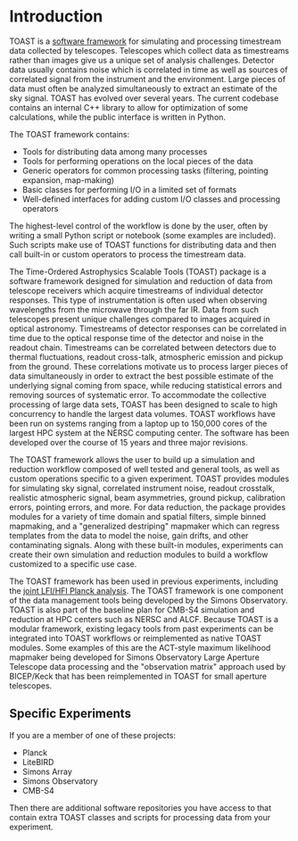 
# Introduction

TOAST is a [software framework](https://en.wikipedia.org/wiki/Software_framework) for
simulating and processing timestream data collected by telescopes. Telescopes which
collect data as timestreams rather than images give us a unique set of analysis
challenges. Detector data usually contains noise which is correlated in time as well as
sources of correlated signal from the instrument and the environment. Large pieces of
data must often be analyzed simultaneously to extract an estimate of the sky signal.
TOAST has evolved over several years. The current codebase contains an internal C++
library to allow for optimization of some calculations, while the public interface is
written in Python.

The TOAST framework contains:

- Tools for distributing data among many processes
- Tools for performing operations on the local pieces of the data
- Generic operators for common processing tasks (filtering, pointing expansion, map-making)
- Basic classes for performing I/O in a limited set of formats
- Well-defined interfaces for adding custom I/O classes and processing operators

The highest-level control of the workflow is done by the user, often by writing a small
Python script or notebook (some examples are included).  Such scripts make use
of TOAST functions for distributing data and then call built-in or custom operators to
process the timestream data.

The Time-Ordered Astrophysics Scalable Tools (TOAST) package is a software framework designed for simulation and reduction of data from telescope receivers which acquire timestreams of individual detector responses.  This type of instrumentation is often used when observing wavelengths from the microwave through the far IR.  Data from such telescopes present unique challenges compared to images acquired in optical astronomy.  Timestreams of detector responses can be correlated in time due to the optical response time of the detector and noise in the readout chain.  Timestreams can be correlated between detectors due to thermal fluctuations, readout cross-talk, atmospheric emission and pickup from the ground.  These correlations motivate us to process larger pieces of data simultaneously in order to extract the best possible estimate of the underlying signal coming from space, while reducing statistical errors and removing sources of systematic error.  To accommodate the collective processing of large data sets, TOAST has been designed to scale to high concurrency to handle the largest data volumes.  TOAST workflows have been run on systems ranging from a laptop up to 150,000 cores of the largest HPC system at the NERSC computing center.  The software has been developed over the course of 15 years and three major revisions.

The TOAST framework allows the user to build up a simulation and reduction workflow composed of well tested and general tools, as well as custom operations specific to a given experiment.  TOAST provides modules for simulating sky signal, correlated instrument noise, readout crosstalk, realistic atmospheric signal, beam asymmetries, ground pickup, calibration errors, pointing errors, and more.  For data reduction, the package provides modules for a variety of time domain and spatial filters, simple binned mapmaking, and a "generalized destriping" mapmaker which can regress templates from the data to model the noise, gain drifts, and other contaminating signals.  Along with these built-in modules, experiments can create their own simulation and reduction modules to build a workflow customized to a specific use case.

The TOAST framework has been used in previous experiments, including the [joint LFI/HFI Planck analysis](https://arxiv.org/abs/2007.04997).  The TOAST framework is one component of the data management tools being developed by the Simons Observatory.  TOAST is also part of the baseline plan for CMB-S4 simulation and reduction at HPC centers such as NERSC and ALCF.  Because TOAST is a modular framework, existing legacy tools from past experiments can be integrated into TOAST workflows or reimplemented as native TOAST modules.  Some examples of this are the ACT-style maximum likelihood mapmaker being developed for Simons Observatory Large Aperture Telescope data processing and the "observation matrix" approach used by BICEP/Keck that has been reimplemented in TOAST for small aperture telescopes.

## Specific Experiments

If you are a member of one of these projects:

- Planck
- LiteBIRD
- Simons Array
- Simons Observatory
- CMB-S4

Then there are additional software repositories you have access to that contain extra
TOAST classes and scripts for processing data from your experiment.
